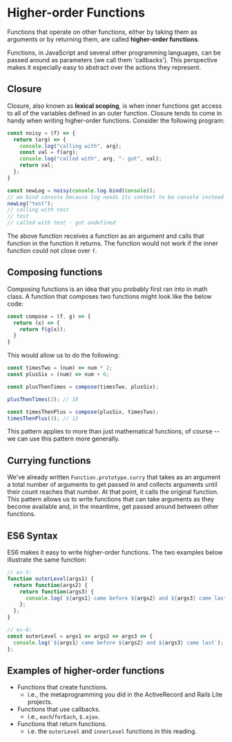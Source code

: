 # Higher-order Functions

Functions that operate on other functions, either by taking them as arguments or by returning them, are called **higher-order functions**.

Functions, in JavaScript and several other programming languages, can be passed around as parameters (we call them 'callbacks'). This perspective makes it especially easy to abstract over the actions they represent.

## Closure

Closure, also known as **lexical scoping**, is when inner functions get access to all of the variables defined in an outer function. Closure tends to come in handy when writing higher-order functions. Consider the following program:

```js
const noisy = (f) => {
  return (arg) => {
    console.log("calling with", arg);
    const val = f(arg);
    console.log("called with", arg, "- got", val);
    return val;
  };
}

const newLog = noisy(console.log.bind(console));
// we bind console because log needs its context to be console instead of window
newLog("test");
// calling with test
// test
// called with test - got undefined
```

The above function receives a function as an argument and calls that function in the function it returns. The function would not work if the inner function could not close over `f`.

## Composing functions

Composing functions is an idea that you probably first ran into in math class. A function that composes two functions might look like the below code:

```js
const compose = (f, g) => {
  return (x) => {
    return f(g(x));
  }
}
```

This would allow us to do the following:

```js
const timesTwo = (num) => num * 2;
const plusSix = (num) => num + 6;

const plusThenTimes = compose(timesTwo, plusSix);

plusThenTimes(3); // 18

const timesThenPlus = compose(plusSix, timesTwo);
timesThenPlus(3); // 12
```

This pattern applies to more than just mathematical functions, of course -- we can use this pattern more generally.

## Currying functions

We've already written `Function.prototype.curry` that takes as an argument a total number of arguments to get passed in and collects arguments until their count reaches that number. At that point, it calls the original function. This pattern allows us to write functions that can take arguments as they become available and, in the meantime, get passed around between other functions.

## ES6 Syntax

ES6 makes it easy to write higher-order functions. The two examples below illustrate the same function:

```js
// es-5:
function outerLevel(args1) {
  return function(args2) {
    return function(args3) {
      console.log(`${args1} came before ${args2} and ${args3} came last`);
    };
  };
}

// es-6:
const outerLevel = args1 => args2 => args3 => {
  console.log(`${args1} came before ${args2} and ${args3} came last`);
};
```

## Examples of higher-order functions

+ Functions that create functions.
  + i.e., the metaprogramming you did in the ActiveRecord and Rails Lite projects.
+ Functions that use callbacks.
  + i.e., `each`/`forEach`, `$.ajax`.
+ Functions that return functions.
  + i.e. the `outerLevel` and `innerLevel` functions in this reading.
